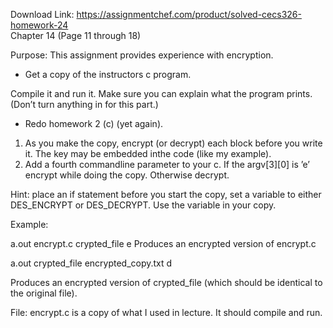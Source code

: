 Download Link: https://assignmentchef.com/product/solved-cecs326-homework-24
<br>
Chapter 14 (Page 11 through 18)

Purpose: This assignment provides experience with encryption.

<ul>

 <li>Get a copy of the instructors c program.</li>

</ul>

Compile it and run it. Make sure you can explain what the program prints. (Don’t turn anything in for this part.)

<ul>

 <li>Redo homework 2 (c) (yet again).</li>

</ul>

<ol>

 <li>As you make the copy, encrypt (or decrypt) each block before you write it. The key may be embedded inthe code (like my example).</li>

 <li>Add a fourth commandline parameter to your c. If the argv[3][0] is ’e’ encrypt while doing the copy. Otherwise decrypt.</li>

</ol>

Hint: place an if statement before you start the copy, set a variable to either DES_ENCRYPT or DES_DECRYPT. Use the variable in your copy.

Example:

a.out encrypt.c crypted_file e Produces an encrypted version of encrypt.c

a.out crypted_file encrypted_copy.txt d

Produces an encrypted version of crypted_file (which should be identical to the original file).

File: encrypt.c is a copy of what I used in lecture. It should compile and run.


